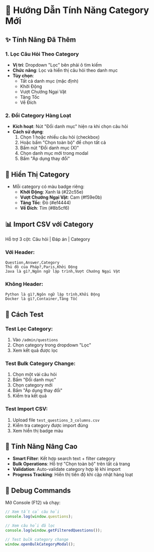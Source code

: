 # 🎯 Hướng Dẫn Tính Năng Category Mới

## ✨ **Tính Năng Đã Thêm**

### 1. **Lọc Câu Hỏi Theo Category**
- **Vị trí**: Dropdown "Lọc" bên phải ô tìm kiếm
- **Chức năng**: Lọc và hiển thị câu hỏi theo danh mục
- **Tùy chọn**:
  - Tất cả danh mục (mặc định)
  - Khởi Động 
  - Vượt Chướng Ngại Vật
  - Tăng Tốc
  - Về Đích

### 2. **Đổi Category Hàng Loạt**
- **Kích hoạt**: Nút "Đổi danh mục" hiện ra khi chọn câu hỏi
- **Cách sử dụng**:
  1. Chọn 1 hoặc nhiều câu hỏi (checkbox)
  2. Hoặc bấm "Chọn toàn bộ" để chọn tất cả
  3. Bấm nút "Đổi danh mục (X)" 
  4. Chọn danh mục mới trong modal
  5. Bấm "Áp dụng thay đổi"

## 🎨 **Hiển Thị Category**
- Mỗi category có màu badge riêng:
  - **Khởi Động**: Xanh lá (#22c55e)
  - **Vượt Chướng Ngại Vật**: Cam (#f59e0b)  
  - **Tăng Tốc**: Đỏ (#ef4444)
  - **Về Đích**: Tím (#8b5cf6)

## 📊 **Import CSV với Category**
Hỗ trợ 3 cột: Câu hỏi | Đáp án | Category

### Với Header:
```csv
Question,Answer,Category
Thủ đô của Pháp?,Paris,Khởi Động
Java là gì?,Ngôn ngữ lập trình,Vượt Chướng Ngại Vật
```

### Không Header:
```csv
Python là gì?,Ngôn ngữ lập trình,Khởi Động
Docker là gì?,Container,Tăng Tốc
```

## 🔧 **Cách Test**

### Test Lọc Category:
1. Vào `/admin/questions`
2. Chọn category trong dropdown "Lọc"
3. Xem kết quả được lọc

### Test Bulk Category Change:
1. Chọn một vài câu hỏi
2. Bấm "Đổi danh mục" 
3. Chọn category mới
4. Bấm "Áp dụng thay đổi"
5. Kiểm tra kết quả

### Test Import CSV:
1. Upload file `test_questions_3_columns.csv`
2. Kiểm tra category được import đúng
3. Xem hiển thị badge màu

## 🚀 **Tính Năng Nâng Cao**
- **Smart Filter**: Kết hợp search text + filter category
- **Bulk Operations**: Hỗ trợ "Chọn toàn bộ" trên tất cả trang
- **Validation**: Auto-validate category hợp lệ khi import
- **Progress Tracking**: Hiển thị tiến độ khi cập nhật hàng loạt

## 🐛 **Debug Commands**
Mở Console (F12) và chạy:
```javascript
// Xem tất cả câu hỏi
console.log(window.questions);

// Xem câu hỏi đã lọc
console.log(window.getFilteredQuestions());

// Test bulk category change
window.openBulkCategoryModal();
```
